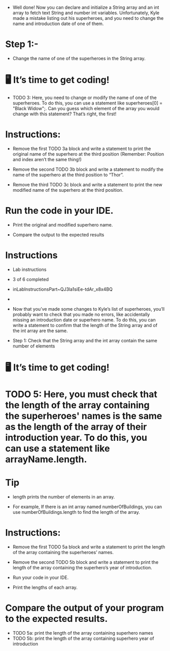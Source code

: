 - Well done! Now you can declare and initialize a String array and an int array to fetch text String and number int variables. Unfortunately, Kyle made a mistake listing out his superheroes, and you need to change the name and introduction date of one of them.

# Step 1:- 
- Change the name of one of the superheroes in the String array.
 # 🖥️ It’s time to get coding!

 - TODO 3: Here, you need to change or modify the name of one of the superheroes. To do this, you can use a statement like superheroes[0] = "Black Widow";. Can you guess which element of the array you would change with this statement? That’s right, the first!

# Instructions:

* Remove the first TODO 3a block and write a statement to print the original name of the superhero at the third position (Remember: Position and index aren’t the same thing!)

* Remove the second TODO 3b block and write a statement to modify the name of the superhero at the third position to “Thor”.

* Remove the third TODO 3c block and write a statement to print the new modified name of the superhero at the third position.

# Run the code in your IDE.

- Print the original and modified superhero name.

- Compare the output to the expected results



###### 


# Instructions
- Lab instructions
- 3 of 6 completed


 - inLabInstructionsPart~QJ3la1siEe-tdAr_x8x4BQ
- ​
 - Now that you’ve made some changes to Kyle’s list of superheroes, you’ll probably want to check that you made no errors, like accidentally missing an introduction date or superhero name. To do this, you can write a statement to confirm that the length of the String array and of the int array are the same.

 - Step 1: Check that the String array and the int array contain the same number of elements
# 🖥️ It’s time to get coding!

# TODO 5: Here, you must check that the length of the array containing the superheroes' names is the same as the length of the array of their introduction year. To do this, you can use a statement like arrayName.length.

# Tip

- length prints the number of elements in an array.

- For example, If there is an int array named numberOfBuildings, you can use numberOfBuildings.length to find the length of the array.

# Instructions:

* Remove the first TODO 5a block and write a statement to print the length of the array containing the superheroes’ names.

* Remove the second TODO 5b block and write a statement to print the length of the array containing the superhero’s year of introduction.

 * Run your code in your IDE.

* Print the lengths of each array.

# Compare the output of your program to the expected results.

* TODO 5a: print the length of the array containing superhero names
* TODO 5b: print the length of the array containing superhero year of introduction
